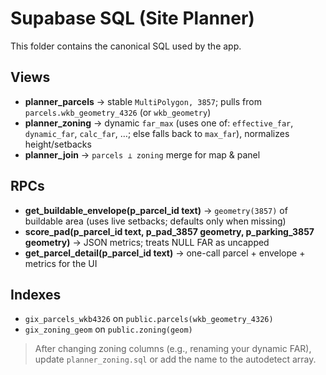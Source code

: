 # Supabase SQL (Site Planner)

This folder contains the canonical SQL used by the app.

## Views
- **planner_parcels** → stable `MultiPolygon, 3857`; pulls from `parcels.wkb_geometry_4326` (or `wkb_geometry`)
- **planner_zoning** → dynamic `far_max` (uses one of: `effective_far`, `dynamic_far`, `calc_far`, …; else falls back to `max_far`), normalizes height/setbacks
- **planner_join** → `parcels ⟂ zoning` merge for map & panel

## RPCs
- **get_buildable_envelope(p_parcel_id text)** → `geometry(3857)` of buildable area (uses live setbacks; defaults only when missing)
- **score_pad(p_parcel_id text, p_pad_3857 geometry, p_parking_3857 geometry)** → JSON metrics; treats NULL FAR as uncapped
- **get_parcel_detail(p_parcel_id text)** → one-call parcel + envelope + metrics for the UI

## Indexes
- `gix_parcels_wkb4326` on `public.parcels(wkb_geometry_4326)`
- `gix_zoning_geom` on `public.zoning(geom)`

> After changing zoning columns (e.g., renaming your dynamic FAR), update `planner_zoning.sql` or add the name to the autodetect array.
